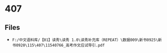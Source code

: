 # 407

## Files

- `F:/中文语料库/【01】读秀\读秀 1.0\读秀补充库（REPEAT）\数据009\新书0925\新书0920\115\407\11540766_高考作文应试导引.pdf`
